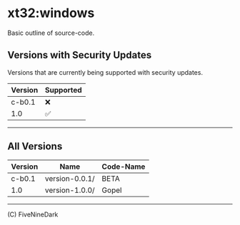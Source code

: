 # xt32:windows
Basic outline of source-code.


## Versions with Security Updates
Versions that are currently being supported with security updates.

| Version | Supported          |
| ------- | ------------------ |
| c-b0.1  | :x:                | 
|  1.0    | :white_check_mark: |
--------------------------------


## All Versions


| Version | Name               |  Code-Name   |
| ------- | ------------------ | ------------ |
| c-b0.1  | version-0.0.1/     |   BETA       |
|  1.0    | version-1.0.0/     |   Gopel      |
-----------------------------------------------

(C) FiveNineDark
